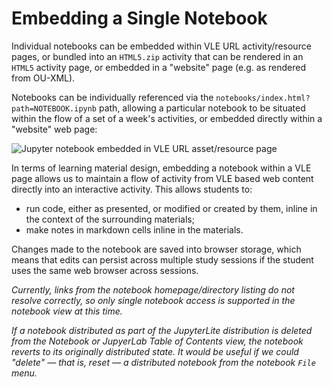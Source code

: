 # Embedding a Single Notebook

Individual notebooks can be embedded within VLE URL activity/resource pages, or bundled into an `HTML5.zip` activity that can be rendered in an `HTML5` activity page, or embedded in a "website" page (e.g. as rendered from OU-XML).

Notebooks can be individually referenced via the `notebooks/index.html?path=NOTEBOOK.ipynb` path, allowing a particular notebook to be situated within the flow of a set of a week's activities, or embedded directly within a "website" web page:

![Jupyter notebook embedded in VLE URL asset/resource page](images/example_embedded_notebook.png)

In terms of learning material design, embedding a notebook within a VLE page allows us to maintain a flow of activity from VLE based web content directly into an interactive activity. This allows students to:

- run code, either as presented, or modified or created by them, inline in the context of the surrounding materials;
- make notes in markdown cells inline in the materials.

Changes made to the notebook are saved into browser storage, which means that edits can persist across multiple study sessions if the student uses the same web browser across sessions.

*Currently, links from the notebook homepage/directory listing do not resolve correctly, so only single notebook access is supported in the notebook view at this time.*

*If a notebook distributed as part of the JupyterLite distribution is deleted from the Notebook or JupyerLab Table of Contents view, the notebook reverts to its originally distributed state. It would be useful if we could "delete" — that is, reset — a distributed notebook from the notebook `File` menu.*
